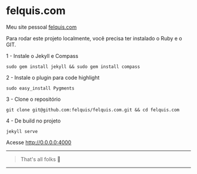 felquis.com
===========

Meu site pessoal [felquis.com](http://felquis.com/?1)

Para rodar este projeto localmente, você precisa ter instalado o Ruby e o GIT.

1 - Instale o Jekyll e Compass
```shell
sudo gem install jekyll && sudo gem install compass
```
2 - Instale o plugin para code highlight
```shell
sudo easy_install Pygments
```
3 - Clone o repositório
```shell
git clone git@github.com:felquis/felquis.com.git && cd felquis.com
```
4 - De build no projeto
```shell
jekyll serve
```

Acesse http://0.0.0.0:4000

---
 > That's all folks :pig:
---